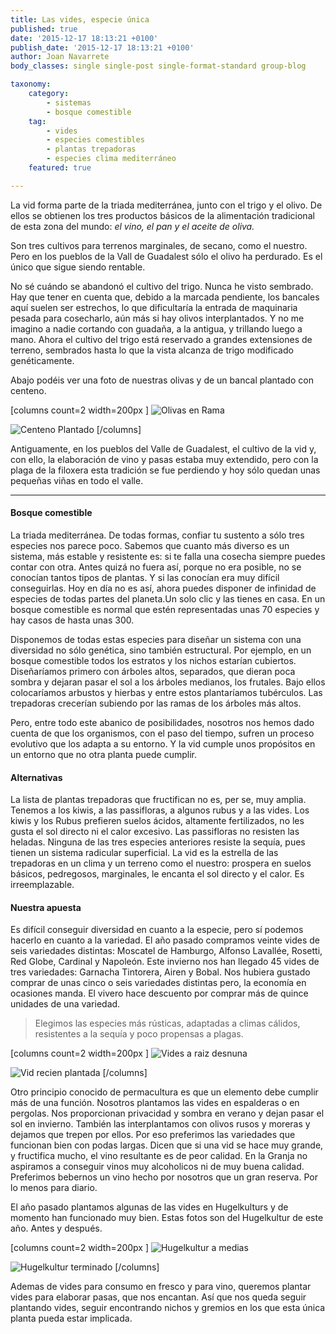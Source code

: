 ```yaml
---
title: Las vides, especie única
published: true
date: '2015-12-17 18:13:21 +0100'
publish_date: '2015-12-17 18:13:21 +0100'
author: Joan Navarrete
body_classes: single single-post single-format-standard group-blog

taxonomy:
    category:
        - sistemas
        - bosque comestible
    tag:
        - vides
        - especies comestibles
        - plantas trepadoras
        - especies clima mediterráneo
    featured: true

---
```


La vid forma parte de la triada mediterránea, junto con el trigo y el
olivo. De ellos se obtienen los tres productos básicos de la
alimentación tradicional de esta zona del mundo: *el vino, el pan y el
aceite de oliva.*

Son tres cultivos para terrenos marginales, de secano, como el nuestro. Pero
en los pueblos de la Vall de Guadalest sólo el olivo ha perdurado. Es el
único que sigue siendo rentable.

No sé cuándo se abandonó el cultivo del trigo. Nunca he
visto sembrado. Hay que tener en cuenta que, debido a la marcada pendiente, los
bancales aquí suelen ser estrechos, lo que dificultaría la entrada
de maquinaria pesada para cosecharlo, aún más si hay olivos
interplantados. Y no me imagino a nadie cortando con guadaña, a la
antigua, y trillando luego a mano. Ahora el cultivo del trigo está
reservado a grandes extensiones de terreno, sembrados hasta lo que la vista
alcanza de trigo modificado genéticamente.

Abajo podéis ver una foto de nuestras olivas y de un bancal plantado
con centeno.

[columns count=2 width=200px ]
![Olivas en Rama](/images/vides/olivas-en-rama@3x.jpg)

![Centeno Plantado](/images/vides/centeno-plantado-2@3x.jpg)
[/columns]


Antiguamente, en los pueblos del Valle de Guadalest, el cultivo de la vid y,
con ello, la elaboración de vino y pasas estaba muy extendido, pero con
la plaga de la filoxera esta tradición se fue perdiendo y hoy sólo
quedan unas pequeñas viñas en todo el valle.

---


#### Bosque comestible


La triada mediterránea. De todas formas, confiar tu sustento a
sólo tres especies nos parece poco. Sabemos que cuanto más diverso es un sistema, más estable y
resistente es: si te falla una cosecha siempre puedes contar con otra. Antes
quizá no fuera así, porque no era posible, no se conocían tantos tipos de
plantas. Y si las conocían era muy difícil conseguirlas. Hoy en día no es
así, ahora puedes disponer de infinidad de especies de todas partes del
planeta.Un solo clic y las tienes en casa. En un bosque comestible es normal que estén representadas
unas 70 especies y hay casos de hasta unas 300.


Disponemos de todas estas especies para diseñar un sistema con una
diversidad no sólo genética, sino también estructural. Por
ejemplo, en un bosque comestible todos los estratos y los nichos estarían
cubiertos. Diseñaríamos primero con árboles altos,
separados, que dieran poca sombra y dejaran pasar el sol a los árboles
medianos, los frutales. Bajo ellos colocaríamos arbustos y hierbas y
entre estos plantaríamos tubérculos. Las trepadoras
crecerían subiendo por las ramas de los árboles más altos.

Pero, entre todo este abanico de posibilidades, nosotros nos hemos dado
cuenta de que los
organismos, con el paso del tiempo, sufren un proceso evolutivo que los adapta a
su entorno. Y la vid cumple unos propósitos en un entorno que no otra
planta puede cumplir.

#### Alternativas

La lista de plantas trepadoras que fructifican no es, per se, muy
amplia. Tenemos a los kiwis, a las passifloras, a algunos rubus y a las
vides. Los kiwis y los Rubus prefieren suelos ácidos, altamente
fertilizados, no les gusta el sol directo ni el calor excesivo. Las passifloras
no resisten las heladas. Ninguna de las tres especies anteriores resiste la
sequía, pues tienen un sistema radicular superficial. La vid es la
estrella de las trepadoras en un clima y un terreno como el nuestro: prospera en
suelos básicos, pedregosos, marginales, le encanta el sol directo y el
calor. Es irreemplazable.

#### Nuestra apuesta

Es difícil conseguir diversidad en cuanto a la especie, pero sí
podemos hacerlo en cuanto a la variedad. El año pasado compramos veinte
vides de seis variedades distintas: Moscatel de Hamburgo, Alfonso
Lavallée, Rosetti, Red Globe, Cardinal
y Napoleón. Este invierno nos han llegado 45 vides de tres
variedades: Garnacha Tintorera, Airen y Bobal. Nos hubiera
gustado comprar de unas cinco o seis variedades distintas pero, la
economía en ocasiones manda. El vivero hace descuento por comprar
más de quince unidades de una variedad.

> Elegimos las especies más rústicas, adaptadas a climas
cálidos, resistentes a la sequía y poco propensas a
plagas.

[columns count=2 width=200px ]
![Vides a raiz desnuna](/images/vides/vides-raiz-desnuda@3x.jpg)

![Vid recien plantada](/images/vides/vid-recien-plantada@3x.jpg)
[/columns]



Otro principio conocido de permacultura es que un elemento debe cumplir
más de una función. Nosotros plantamos las vides en espalderas o
en pergolas. Nos proporcionan privacidad y sombra en verano y dejan pasar el sol
en invierno. También las interplantamos con olivos rusos y moreras y
dejamos que trepen por ellos. Por eso preferimos las variedades que funcionan
bien con podas largas. Dicen que si una vid se hace muy grande, y fructifica
mucho, el vino resultante es de peor calidad. En la Granja no aspiramos a
conseguir vinos muy alcoholicos ni de muy buena calidad. Preferimos bebernos un
vino hecho por nosotros que un gran reserva. Por lo menos para
diario.

El año pasado plantamos algunas de las vides en Hugelkulturs y de
momento han funcionado muy bien. Estas fotos son del Hugelkultur de este
año. Antes y después.

[columns count=2 width=200px ]
![Hugelkultur a medias](/images/vides/hugelkultur-vides-2@3x.jpg)

![Hugelkultur terminado](/images/vides/hugelkultur-vides-3@3x.jpg)
[/columns]


Ademas de vides para consumo en fresco y para vino, queremos plantar vides
para elaborar pasas, que nos encantan. Así que nos queda seguir plantando
vides, seguir encontrando nichos y gremios en los que esta única planta
pueda estar implicada.
